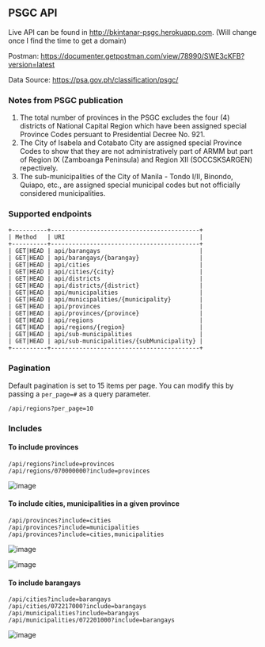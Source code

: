 ## PSGC API

Live API can be found in http://bkintanar-psgc.herokuapp.com. (Will change once I find the time to get a domain)

Postman: https://documenter.getpostman.com/view/78990/SWE3cKFB?version=latest

Data Source: https://psa.gov.ph/classification/psgc/

### Notes from PSGC publication

1. The total number of provinces in the PSGC excludes the four (4) districts of National Capital Region which have been assigned special Province Codes persuant to Presidential Decree No. 921.
2. The City of Isabela and Cotabato City are assigned special Province Codes to show that they are not administratively part of ARMM but part of Region IX (Zamboanga Peninsula) and Region XII (SOCCSKSARGEN) repectively.
3. The sub-municipalities of the City of Manila - Tondo I/II, Binondo, Quiapo, etc., are assigned special municipal codes but not officially considered municipalities.

### Supported endpoints

```
+----------+------------------------------------------+
| Method   | URI                                      |
+----------+------------------------------------------+
| GET|HEAD | api/barangays                            |
| GET|HEAD | api/barangays/{barangay}                 |
| GET|HEAD | api/cities                               |
| GET|HEAD | api/cities/{city}                        |
| GET|HEAD | api/districts                            |
| GET|HEAD | api/districts/{district}                 |
| GET|HEAD | api/municipalities                       |
| GET|HEAD | api/municipalities/{municipality}        |
| GET|HEAD | api/provinces                            |
| GET|HEAD | api/provinces/{province}                 |
| GET|HEAD | api/regions                              |
| GET|HEAD | api/regions/{region}                     |
| GET|HEAD | api/sub-municipalities                   |
| GET|HEAD | api/sub-municipalities/{subMunicipality} |
+----------+------------------------------------------+
```

### Pagination

Default pagination is set to 15 items per page. You can modify this by passing a `per_page=#` as a query parameter.

`/api/regions?per_page=10`

### Includes

#### To include provinces
```
/api/regions?include=provinces
/api/regions/070000000?include=provinces
```

![image](https://user-images.githubusercontent.com/685928/70212704-c2cac280-1772-11ea-8e1e-d2af4ff601f9.png)


#### To include cities, municipalities in a given province
```
/api/provinces?include=cities
/api/provinces?include=municipalities
/api/provinces?include=cities,municipalities
```

![image](https://user-images.githubusercontent.com/685928/70212827-ff96b980-1772-11ea-9b05-a53b049b476a.png)

![image](https://user-images.githubusercontent.com/685928/70212937-32d94880-1773-11ea-8de5-ce18dc8dc8a9.png)

#### To include barangays
```
/api/cities?include=barangays
/api/cities/072217000?include=barangays
/api/municipalities?include=barangays
/api/municipalities/072201000?include=barangays
```

![image](https://user-images.githubusercontent.com/685928/70213145-a2e7ce80-1773-11ea-8cd8-0b65e7757bb3.png)
